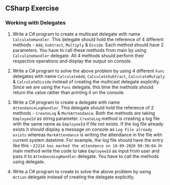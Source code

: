 ## CSharp Exercise

### Working with Delegates

1. Write a C# program to create a multicast delegate with name `CalculateHandler`. This delegate should hold the reference of 4 different methods - `Add`, `Subtract`, `Multiply` & `Divide`. Each method should have 2 parameters. You have to call these methods from main by using `CalculateHandler` delegate. All 4 methods should perform their respective operations and display the output on console.

2. Write a C# program to solve the above problem by using 4 different `Func` delegates with name `CalculateAdd`, `CalculateSubtract`, `CalculateMutiply` & `CalculateDivide` instead of creating the multicast delegate explicitly. Since we are using the `Func` delegate, this time the methods should return the value rather than printing it on the console.

3. Write a C# program to create a delegate with name `AttendanceLogHandler`. This delegate should hold the reference of 2 methods - `CreateLog` & `MarkAttendance`. Both the methods are taking `EmployeeId` as string parameter. `CreateLog` method is creating a log file with the same name as `EmployeeId` if file not exists. If the log file already exists it should display a message on console as `Log File already exists` whereas `MarkAttendance` is writing the attendance in the file with current system datetime. For example, the log file should have the entry like this - `E2314 has marked the attendance on 16-09-2020 09:30:04`. In main method write the code to take `EmployeeId` as input from user and pass it to `AttedanceLogHandler` delegate. You have to call the methods using delegate.

4. Write a C# program to create to solve the above problem by using `Action` delegate instead of creating the delegate explicitly.